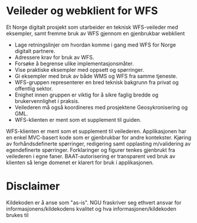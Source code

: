 # Veileder og webklient for WFS
Et Norge digitalt prosjekt som utarbeider en teknisk WFS-veileder med eksempler, samt fremme bruk av WFS gjennom en gjenbrukbar webklient

* Lage retningslinjer om hvordan komme i gang med WFS for Norge digitalt partnere.
* Adressere krav for bruk av WFS.
* Forsøke å begrense ulike implementasjonsmåter.
* Vise praktiske eksempler med oppsett og spørringer.
* Gi eksempler med bruk av både WMS og WFS fra samme tjeneste.
* WFS-gruppen representerer en bred teknisk bakgrunn fra privat og offentlig sektor.
* Enighet innen gruppen er viktig for å sikre faglig bredde og brukervennlighet i praksis.
* Veilederen må også koordineres med prosjektene Geosykronisering og GML.
* WFS-klienten er ment som et supplement til guiden.

WFS-klienten er ment som et supplement til veilederen. Applikasjonen har en enkel MVC-basert kode som er gjenbrukbar for andre kontekster. Kjøring av forhåndsdefinerte spørringer, redigering samt opplasting m/validering av egendefinerte spørringer. Forklaringer og figurer tenkes gjenbrukt fra veilederen i egne faner. BAAT-autorisering er transparent ved bruk av klienten så lenge domenet er klarert for bruk i applikasjonen.

# Disclaimer
Kildekoden er å anse som "as-is". 
NGU fraskriver seg ethvert ansvar for informasjonens/kildekodens kvalitet og hva informasjonen/kildekoden brukes til
